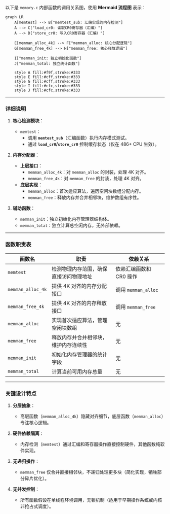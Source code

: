 以下是 `memory.c` 内部函数的调用关系图，使用 **Mermaid 流程图** 表示：

```mermaid
graph LR
    A[memtest] --> B["memtest_sub: 汇编实现的内存检测"]
    A --> C["load_cr0: 读取CR0寄存器（汇编）"]
    A --> D["store_cr0: 写入CR0寄存器（汇编）"]

    E[memman_alloc_4k] --> F["memman_alloc: 核心分配逻辑"]
    G[memman_free_4k] --> H["memman_free: 核心释放逻辑"]

    I["memman_init: 独立初始化函数"]
    J["memman_total: 独立统计函数"]

    style A fill:#f9f,stroke:#333
    style E fill:#cff,stroke:#333
    style G fill:#cff,stroke:#333
    style I fill:#cfc,stroke:#333
    style J fill:#cfc,stroke:#333
```

---

### **详细说明**
1. **核心检测模块**：
   - `memtest`：
     - 调用 **`memtest_sub`**（汇编函数）执行内存模式测试。
     - 通过 **`load_cr0`/`store_cr0`** 控制缓存状态（仅在 486+ CPU 生效）。

2. **内存分配器**：
   - **上层接口**：
     - `memman_alloc_4k`：对 `memman_alloc` 的封装，处理 4K 对齐。
     - `memman_free_4k`：对 `memman_free` 的封装，处理 4K 对齐。
   - **底层实现**：
     - `memman_alloc`：首次适应算法，遍历空闲块数组分配内存。
     - `memman_free`：释放内存并合并相邻块，维护数组有序性。

3. **辅助函数**：
   - `memman_init`：独立初始化内存管理器结构体。
   - `memman_total`：独立计算总空闲内存，无外部依赖。

---

### **函数职责表**
| 函数名            | 职责                                   | 依赖关系                |
| ----------------- | -------------------------------------- | ----------------------- |
| `memtest`         | 检测物理内存范围，确保直接访问物理地址 | 依赖汇编函数和 CR0 操作 |
| `memman_alloc_4k` | 提供 4K 对齐的内存分配接口             | 调用 `memman_alloc`     |
| `memman_free_4k`  | 提供 4K 对齐的内存释放接口             | 调用 `memman_free`      |
| `memman_alloc`    | 实现首次适应算法，管理空闲块数组       | 无                      |
| `memman_free`     | 释放内存并合并相邻块，维护内存连续性   | 无                      |
| `memman_init`     | 初始化内存管理器的统计字段             | 无                      |
| `memman_total`    | 计算当前可用内存总量                   | 无                      |

---

### **关键设计特点**
1. **分层抽象**：
   - 高层函数（`memman_alloc_4k`）隐藏对齐细节，底层函数（`memman_alloc`）专注核心逻辑。
   
2. **硬件依赖隔离**：
   - 内存检测（`memtest`）通过汇编和寄存器操作直接控制硬件，其他函数纯软件实现。

3. **无递归操作**：
   - `memman_free` 仅合并直接相邻块，不递归处理更多块（简化实现，牺牲部分碎片优化）。

4. **无并发控制**：
   - 所有函数假设在单线程环境调用，无锁机制（适用于早期操作系统或内核非抢占式调度）。